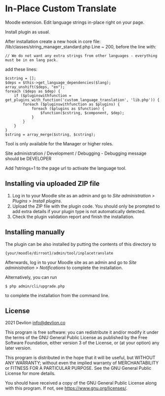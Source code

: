 # In-Place Custom Translate #

Moodle extension. Edit language strings in-place right on your page.

Install plugin as usual. 

After installation create a new hook in core file: /lib/classes/string_manager_standard.php 
Line ~ 200, before the line with:
```
// We do not want any extra strings from other languages - everything must be in en lang pack.
```
add these lines:
```
$cstring = [];
$deps = $this->get_language_dependencies($lang);
array_unshift($deps, "en");
foreach ($deps as $dep) {
    if ($pluginswithfunction = get_plugins_with_function('custom_language_translation', 'lib.php')) {
        foreach ($pluginswithfunction as $plugins) {
            foreach ($plugins as $function) {
                $function($cstring, $component, $dep);
            }
        }
    }
}
$string = array_merge($string, $cstring);
```

Tool is only available for the Manager or higher roles.

Site administration / Development / Debugging - Debugging message should be DEVELOPER

Add ?strings=1 to the page url to activate the language tool.

## Installing via uploaded ZIP file ##

1. Log in to your Moodle site as an admin and go to _Site administration >
   Plugins > Install plugins_.
2. Upload the ZIP file with the plugin code. You should only be prompted to add
   extra details if your plugin type is not automatically detected.
3. Check the plugin validation report and finish the installation.

## Installing manually ##

The plugin can be also installed by putting the contents of this directory to

    {your/moodle/dirroot}/admin/tool/inplacetranslate

Afterwards, log in to your Moodle site as an admin and go to _Site administration >
Notifications_ to complete the installation.

Alternatively, you can run

    $ php admin/cli/upgrade.php

to complete the installation from the command line.

## License ##

2021 Devlion <info@devlion.co>

This program is free software: you can redistribute it and/or modify it under
the terms of the GNU General Public License as published by the Free Software
Foundation, either version 3 of the License, or (at your option) any later
version.

This program is distributed in the hope that it will be useful, but WITHOUT ANY
WARRANTY; without even the implied warranty of MERCHANTABILITY or FITNESS FOR A
PARTICULAR PURPOSE.  See the GNU General Public License for more details.

You should have received a copy of the GNU General Public License along with
this program.  If not, see <https://www.gnu.org/licenses/>.
